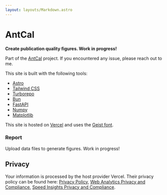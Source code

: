 ```yaml
---
layout: layouts/Markdown.astro
---
```


# AntCal

**Create publication quality figures. Work in progress!**

Part of the [AntCal](https://github.com/atlanswer/AntCal) project.
If you encountered any issue, please reach out to me.

This site is built with the following tools:

- [Astro](https://astro.build)
- [Tailwind CSS](https://tailwindcss.com)
- [Turborepo](https://turbo.build/repo)
- [Bun](https://bun.sh)
- [FastAPI](https://fastapi.tiangolo.com)
- [Numpy](https://numpy.org)
- [Matplotlib](https://matplotlib.org)

This site is hosted on [Vercel](https://vercel.com)
and uses the [Geist font](https://vercel.com/font).

### Report

Upload data files to generate figures. Work in progress!

## Privacy

Your information is processed by the host provider Vercel.
Their privacy policy can be found here:
[Privacy Policy](https://vercel.com/legal/privacy-policy),
[Web Analytics Privacy and Compliance](https://vercel.com/docs/analytics/privacy-policy),
[Speed Insights Privacy and Compliance](https://vercel.com/docs/speed-insights/privacy-policy).
